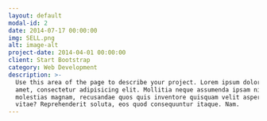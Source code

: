 ```yaml
---
layout: default
modal-id: 2
date: 2014-07-17 00:00:00
img: SELL.png
alt: image-alt
project-date: 2014-04-01 00:00:00
client: Start Bootstrap
category: Web Development
description: >-
  Use this area of the page to describe your project. Lorem ipsum dolor sit
  amet, consectetur adipisicing elit. Mollitia neque assumenda ipsam nihil,
  molestias magnam, recusandae quos quis inventore quisquam velit asperiores,
  vitae? Reprehenderit soluta, eos quod consequuntur itaque. Nam.
---
```

